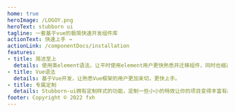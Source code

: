 ```yaml
---
home: true
heroImage: /LOGOY.png
heroText: stubborn ui
tagline: 一套基于vue的极简快速开发组件库
actionText: 快速上手 →
actionLink: /componentDocs/installation
features:
- title: 简洁至上
  details: 使用类element语法，让平时使用element用户更快熟悉并迁移组件，同时也缩减了过多复杂的语法，让组件使用起来更加方便快捷。
- title: Vue语法
  details: 基于Vue开发，让熟悉Vue框架的用户更加亲切，更快上手。
- title: 专属定制
  details: Stubborn-ui拥有定制样式的功能，定制一些小小的特效让你的项目变得丰富有趣起来。
footer: Copyright © 2022 fxh
---
```



